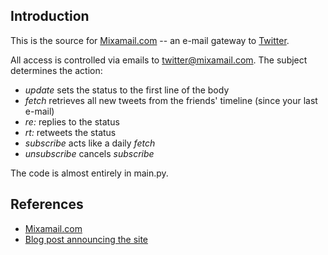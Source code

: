 Introduction
------------
This is the source for [Mixamail.com](http://www.mixamail.com/) -- an e-mail gateway to [Twitter](http://twitter.com/).

All access is controlled via emails to [twitter@mixamail.com](mailto:twitter@mixamail.com). The subject determines the action:

- *update* sets the status to the first line of the body
- *fetch* retrieves all new tweets from the friends' timeline (since your last e-mail)
- *re: <status>* replies to the status
- *rt: <status>* retweets the status
- *subscribe* acts like a daily *fetch*
- *unsubscribe* cancels *subscribe*

The code is almost entirely in main.py.

References
----------
- [Mixamail.com](http://www.mixamail.com/)
- [Blog post announcing the site](http://www.s-anand.net/blog/twitter-via-e-mail/)

